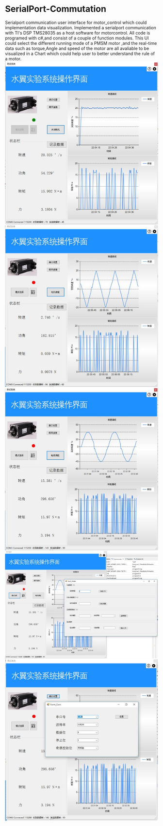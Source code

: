 # SerialPort-Commutation
Serialport communication user interface for motor_control which could implementation data visualization.
Implemented a serialport communication with TI's DSP TMS28035 as a host software for motorcontrol.
All code is programed with c#,and consist of a couple of function modules.
This UI could select the different running mode of a PMSM motor ,and the real-time data such as torque,Angle and speed of the motor are all
avaliable to be visualized in a Chart which could help user to better understand the rule of a motor.
![image](https://github.com/ligb1023561601/SerialPort-Commutation/raw/master/screenshot/微信图片_20170918132337.jpg)
![image](https://github.com/ligb1023561601/SerialPort-Commutation/raw/master/screenshot/微信图片_20170918132348.jpg)
![image](https://github.com/ligb1023561601/SerialPort-Commutation/raw/master/screenshot/微信图片_20170918132352.jpg)
![image](https://github.com/ligb1023561601/SerialPort-Commutation/raw/master/screenshot/微信图片_20170918132356.jpg)
![image](https://github.com/ligb1023561601/SerialPort-Commutation/raw/master/screenshot/微信图片_20170918132400.jpg)
